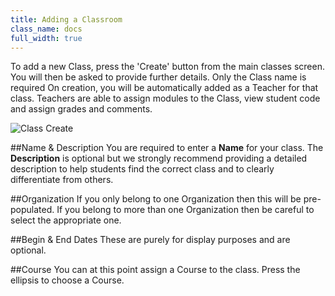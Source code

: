 ```yaml
---
title: Adding a Classroom
class_name: docs
full_width: true
---
```


To add a new Class, press the 'Create' button from the main classes screen. You will then be asked to provide further details. Only the Class name is required 
On creation, you will be automatically added as a Teacher for that class. Teachers are able to assign modules to the Class, view student code and assign grades and comments.

![Class Create](/img/docs/classroom_create.png)

##Name & Description
You are required to enter a **Name** for your class. The **Description** is optional but we strongly recommend providing a detailed description to help students find the correct class and to clearly differentiate from others. 

##Organization
If you only belong to one Organization then this will be pre-populated. If you belong to more than one Organization then be careful to select the appropriate one.

##Begin & End Dates
These are purely for display purposes and are optional.

##Course
You can at this point assign a Course to the class. Press the ellipsis to choose a Course.





